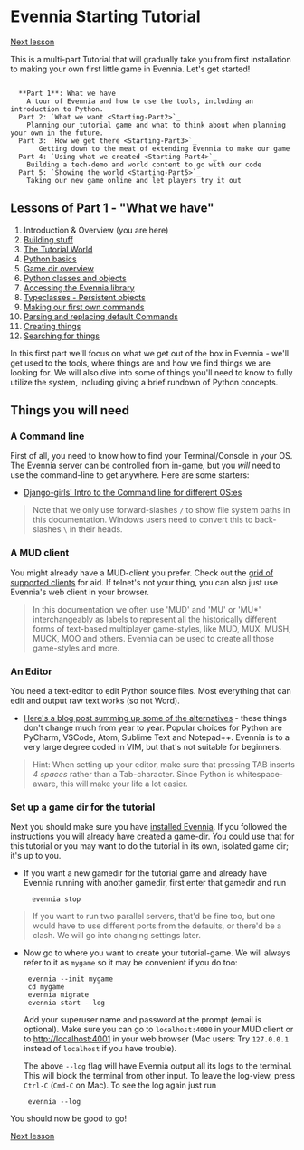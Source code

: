 # Evennia Starting Tutorial

  [Next lesson](Part1/Building-Quickstart)
  
This is a multi-part Tutorial that will gradually take you from first installation to making your 
own first little game in Evennia. Let's get started! 

```sidebar:: Parts of the Starting tutorial

  **Part 1**: What we have
    A tour of Evennia and how to use the tools, including an introduction to Python.
  Part 2: `What we want <Starting-Part2>`_
    Planning our tutorial game and what to think about when planning your own in the future.
  Part 3: `How we get there <Starting-Part3>`_ 
       Getting down to the meat of extending Evennia to make our game
  Part 4: `Using what we created <Starting-Part4>`_
    Building a tech-demo and world content to go with our code
  Part 5: `Showing the world <Starting-Part5>`_
    Taking our new game online and let players try it out
```

## Lessons of Part 1 - "What we have"

1. Introduction & Overview (you are here)
1. [Building stuff](Part1/Building-Quickstart)
1. [The Tutorial World](Part1/Tutorial-World-Introduction)
1. [Python basics](Part1/Python-basic-introduction)
1. [Game dir overview](Part1/Gamedir-Overview)
1. [Python classes and objects](Part1/Python-classes-and-objects)
1. [Accessing the Evennia library](Part1/Evennia-Library-Overview)
1. [Typeclasses - Persistent objects](Part1/Learning-Typeclasses)
1. [Making our first own commands](Part1/Adding-Commands)
1. [Parsing and replacing default Commands](Part1/More-on-Commands)
1. [Creating things](Part1/Creating-Things)
1. [Searching for things](Part1/Searching-Things)

In this first part we'll focus on what we get out of the box in Evennia - we'll get used to the tools,
where things are and how we find things we are looking for. We will also dive into some of things you'll 
need to know to fully utilize the system, including giving a brief rundown of Python concepts. 

## Things you will need 

### A Command line 

First of all, you need to know how to find your Terminal/Console in your OS. The Evennia server can be controlled
from in-game, but you _will_ need to use the command-line to get anywhere. Here are some starters:

- [Django-girls' Intro to the Command line for different OS:es](https://tutorial.djangogirls.org/en/intro_to_command_line/)

> Note that we only use forward-slashes `/` to show file system paths in this documentation. Windows users need
> to convert this to back-slashes `\` in their heads.

### A MUD client

You might already have a MUD-client you prefer. Check out the [grid of supported clients](../../Setup/Client-Support-Grid) for aid. 
If telnet's not your thing, you can also just use Evennia's web client in your browser. 

> In this documentation we often use 'MUD' and 'MU' or 'MU*' interchangeably
  as labels to represent all the historically different forms of text-based multiplayer game-styles, 
  like MUD, MUX, MUSH, MUCK, MOO and others. Evennia can be used to create all those game-styles
  and more.

### An Editor
You need a text-editor to edit Python source files. Most everything that can edit and output raw
text works (so not Word). 

- [Here's a blog post summing up some of the alternatives](https://www.elegantthemes.com/blog/resources/best-code-editors) - these 
things don't change much from year to year. Popular choices for Python are PyCharm, VSCode, Atom, Sublime Text and Notepad++. 
 Evennia is to a very large degree coded in VIM, but that's not suitable for beginners.
 
> Hint: When setting up your editor, make sure that pressing TAB inserts _4 spaces_ rather than a Tab-character. Since
> Python is whitespace-aware, this will make your life a lot easier.


### Set up a game dir for the tutorial

Next you should make sure you have [installed Evennia](../../Setup/Setup-Quickstart). If you followed the instructions
you will already have created a game-dir. You could use that for this tutorial or you may want to do the 
tutorial in its own, isolated game dir; it's up to you.

- If you want a new gamedir for the tutorial game and already have Evennia running with another gamedir, 
first enter that gamedir and run

        evennia stop 
        
> If you want to run two parallel servers, that'd be fine too, but one would have to use 
> different ports from the defaults, or there'd be a clash. We will go into changing settings later.
-  Now go to where you want to create your tutorial-game. We will always refer to it as `mygame` so
  it may be convenient if you do too:
  
        evennia --init mygame
        cd mygame 
        evennia migrate 
        evennia start --log
        
    Add your superuser name and password at the prompt (email is optional). Make sure you can 
    go to `localhost:4000` in your MUD client or to [http://localhost:4001](http://localhost:4001)
    in your web browser (Mac users: Try `127.0.0.1` instead of `localhost` if you have trouble).
  
    The above `--log` flag will have Evennia output all its logs to the terminal. This will block
    the terminal from other input. To leave the log-view, press `Ctrl-C` (`Cmd-C` on Mac). To see
    the log again just run 
    
        evennia --log

  You should now be good to go!  
  
  [Next lesson](Part1/Building-Quickstart)
